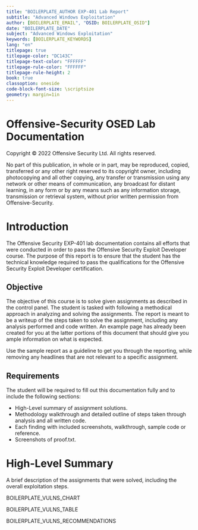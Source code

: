 ```yaml
---
title: "BOILERPLATE_AUTHOR EXP-401 Lab Report"
subtitle: "Advanced Windows Exploitation"
author: [BOILERPLATE_EMAIL", "OSID: BOILERPLATE_OSID"]
date: "BOILERPLATE_DATE"
subject: "Advanced Windows Exploitation"
keywords: [BOILERPLATE_KEYWORDS]
lang: "en"
titlepage: true
titlepage-color: "DC143C"
titlepage-text-color: "FFFFFF"
titlepage-rule-color: "FFFFFF"
titlepage-rule-height: 2
book: true
classoption: oneside
code-block-font-size: \scriptsize
geometry: margin=1in
---
```

# Offensive-Security OSED Lab Documentation

Copyright © 2022 Offensive Security Ltd. All rights reserved.

No part of this publication, in whole or in part, may be reproduced, copied, transferred or any other right reserved to its copyright owner, including photocopying and all other copying, any transfer or transmission using any network or other means of communication, any broadcast for distant learning, in any form or by any means such as any information storage, transmission or retrieval system, without prior written permission from Offensive-Security.

# Introduction

The Offensive Security EXP-401 lab documentation contains all efforts that were conducted in order to pass the Offensive Security Exploit Developer course.  The purpose of this report is to ensure that the student has the technical knowledge required to pass the qualifications for the Offensive Security Exploit Developer certification.

## Objective

The objective of this course is to solve given assignments as described in the control panel.
The student is tasked with following a methodical approach in analyzing and solving the assignments.  The report is meant to be a writeup of the steps taken to solve the assignment, including any analysis performed and code written.  An example page has already been created for you at the latter portions of this document that should give you ample information on what is expected.

Use the sample report as a guideline to get you through the reporting, while removing any headlines that are not relevant to a specific assignment.

## Requirements

The student will be required to fill out this documentation fully and to include the following sections:

- High-Level summary of assignment solutions.
- Methodology walkthrough and detailed outline of steps taken through analysis and all written code.
- Each finding with included screenshots, walkthrough, sample code or reference.
- Screenshots of proof.txt.

# High-Level Summary

A brief description of the assignments that were solved, including the overall exploitation steps.

BOILERPLATE_VULNS_CHART

BOILERPLATE_VULNS_TABLE

BOILERPLATE_VULNS_RECOMMENDATIONS

